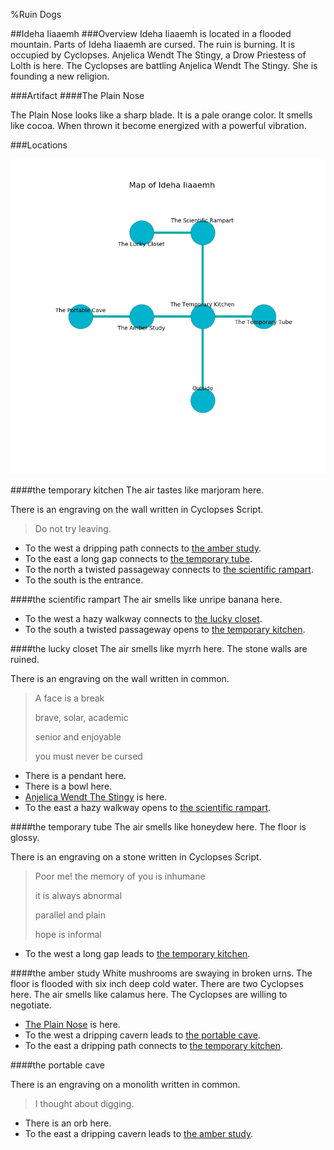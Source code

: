%Ruin Dogs

##Ideha Iiaaemh
###Overview
Ideha Iiaaemh is located in a flooded mountain. Parts of Ideha Iiaaemh are cursed. The ruin is burning. It is occupied by Cyclopses. <a name="Anjelica-Wendt-The-Stingy"></a>Anjelica Wendt The Stingy, a Drow Priestess of Lolth is here. The Cyclopses are battling Anjelica Wendt The Stingy. She  is founding a new religion. 



###Artifact
####<a name="The-Plain-Nose"></a>The Plain Nose


The Plain Nose looks like a sharp blade. It is a pale orange color. It smells like cocoa. When thrown it become energized with a powerful vibration. 





###Locations


![](../v2/images/Ideha-Iiaaemh.png)

####<a name="the-temporary-kitchen"></a>the temporary kitchen
The air tastes like marjoram here. 

There is an engraving on the wall written in Cyclopses Script. 

> Do not try leaving.
>


* To the west a dripping path connects to [the amber study](#the-amber-study).
* To the east a long gap connects to [the temporary tube](#the-temporary-tube).
* To the north a twisted passageway connects to [the scientific rampart](#the-scientific-rampart).
* To the south is the entrance.


####<a name="the-scientific-rampart"></a>the scientific rampart
The air smells like unripe banana here. 



* To the west a hazy walkway connects to [the lucky closet](#the-lucky-closet).
* To the south a twisted passageway opens to [the temporary kitchen](#the-temporary-kitchen).


####<a name="the-lucky-closet"></a>the lucky closet
The air smells like myrrh here. The stone walls are ruined. 

There is an engraving on the wall written in common. 

> A face is a break
>
> brave, solar, academic
>
> senior and enjoyable
>
> you must never be cursed
>


* There is a pendant here.
* There is a bowl here.
* [Anjelica Wendt The Stingy](#Anjelica-Wendt-The-Stingy) is here.
* To the east a hazy walkway opens to [the scientific rampart](#the-scientific-rampart).


####<a name="the-temporary-tube"></a>the temporary tube
The air smells like honeydew here. The floor is glossy. 

There is an engraving on a stone written in Cyclopses Script. 

> Poor me! the memory of you is inhumane
>
> it is always abnormal
>
> parallel and plain
>
> hope is informal
>


* To the west a long gap leads to [the temporary kitchen](#the-temporary-kitchen).


####<a name="the-amber-study"></a>the amber study
White mushrooms are swaying in broken urns. The floor is flooded with six inch deep cold water. There are two Cyclopses here. The air smells like calamus here. The Cyclopses are willing to negotiate. 



* [The Plain Nose](#The-Plain-Nose) is here.
* To the west a dripping cavern leads to [the portable cave](#the-portable-cave).
* To the east a dripping path connects to [the temporary kitchen](#the-temporary-kitchen).


####<a name="the-portable-cave"></a>the portable cave


There is an engraving on a monolith written in common. 

> I thought about digging.
>


* There is an orb here.
* To the east a dripping cavern leads to [the amber study](#the-amber-study).


